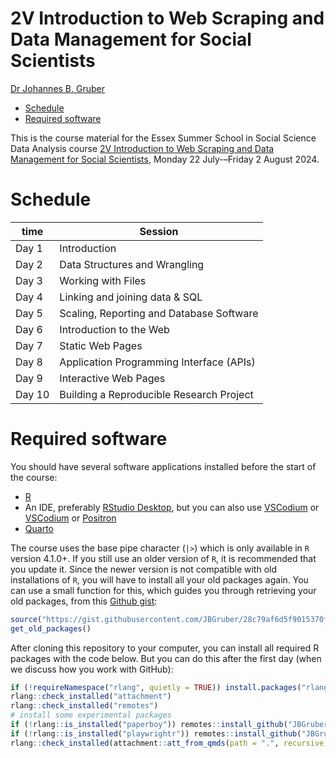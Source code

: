 # 2V Introduction to Web Scraping and Data Management for Social Scientists
[Dr Johannes B. Gruber](https://www.johannesbgruber.eu/)

- [Schedule](#schedule)
- [Required software](#required-software)

This is the course material for the Essex Summer School in Social Science Data Analysis course [2V Introduction to Web Scraping and Data Management for Social Scientists](https://essexsummerschool.com/summer-school-facts/courses/ess-2024-course-list/2v-introduction-to-web-scraping-and-data-management-for-social-scientists/), Monday 22 July-–Friday 2 August 2024.

# Schedule

| time   | Session                                  |
|--------|------------------------------------------|
| Day 1  | Introduction                             |
| Day 2  | Data Structures and Wrangling            |
| Day 3  | Working with Files                       |
| Day 4  | Linking and joining data & SQL           |
| Day 5  | Scaling, Reporting and Database Software |
| Day 6  | Introduction to the Web                  |
| Day 7  | Static Web Pages                         |
| Day 8  | Application Programming Interface (APIs) |
| Day 9  | Interactive Web Pages                    |
| Day 10 | Building a Reproducible Research Project |

# Required software

You should have several software applications installed before the start of the course:

- [R](https://cran.r-project.org/)
- An IDE, preferably [RStudio Desktop](https://posit.co/download/rstudio-desktop/), but you can also use [VSCodium](https://vscodium.com/) or [VSCodium](https://code.visualstudio.com/download) or [Positron](https://github.com/posit-dev/positron)
- [Quarto](https://quarto.org/docs/get-started/)

The course uses the base pipe character (`|>`) which is only available in `R` version 4.1.0+.
If you still use an older version of `R`, it is recommended that you update it.
Since the newer version is not compatible with old installations of `R`, you will have to install all your old packages again.
You can use a small function for this, which guides you through retrieving your old packages, from this [Github gist](https://gist.github.com/JBGruber/28c79af6d5f9015370feef31da2cb1da):

``` r
source("https://gist.githubusercontent.com/JBGruber/28c79af6d5f9015370feef31da2cb1da/raw/8165f560fc53647e3456ba661fc65d0244ac437c/get_old_packages.R")
get_old_packages()
```

After cloning this repository to your computer, you can install all required R packages with the code below.
But you can do this after the first day (when we discuss how you work with GitHub):

``` r
if (!requireNamespace("rlang", quietly = TRUE)) install.packages("rlang", dependencies = TRUE)
rlang::check_installed("attachment")
rlang::check_installed("remotes")
# install some experimental packages
if (!rlang::is_installed("paperboy")) remotes::install_github("JBGruber/paperboy")
if (!rlang::is_installed("playwrightr")) remotes::install_github("JBGruber/playwrightr")
rlang::check_installed(attachment::att_from_qmds(path = ".", recursive = TRUE))
```
